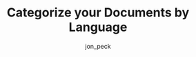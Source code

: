 ---
autogen: true
layout: article
title:  "Categorize your Documents by Language"
categories: recipes
recipe_tags: [text-analysis]
tags: [text-analysis]
show_related: false
author: jon_peck
excerpt: "Categorize your documents by the text's natural language."

generate_from: https://raw.githubusercontent.com/algorithmiaio/sample-apps/master/recipes/language-detector/readme.md
repository: https://github.com/algorithmiaio/sample-apps/blob/master/recipes/language-detector/language-detector.py
---